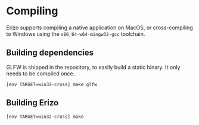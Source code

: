 # Compiling
Erizo supports compiling a native application on MacOS,
or cross-compiling to Windows using the `x86_64-w64-mingw32-gcc` toolchain.

## Building dependencies
GLFW is shipped in the repository, to easily build a static binary.  It only needs to be compiled once.
```
[env TARGET=win32-cross] make glfw
```

## Building Erizo
```
[env TARGET=win32-cross] make
```
